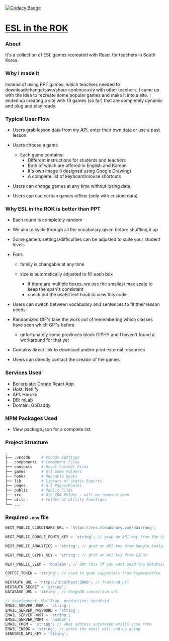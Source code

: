 [![Codacy Badge](https://api.codacy.com/project/badge/Grade/71f8e38d827942bf8c166c6dc027ac52)](https://www.codacy.com/app/dastrong/ESLintheROK-front?utm_source=github.com&utm_medium=referral&utm_content=dastrong/ESLintheROK-front&utm_campaign=Badge_Grade)

# [ESL in the ROK](https://www.eslintherok.com)

### About

It's a collection of ESL games recreated with React for teachers in South Korea.

### Why I made it

Instead of using PPT games, which teachers needed to download/change/save/share continuously with other teachers, I came up with the idea to recreate some popular games and make it into a site. I ended up creating a site with 13 games (so far) that are completely dynamic and plug and play ready.

### Typical User Flow

- Users grab lesson data from my API, enter their own data or use a past lesson

- Users choose a game

  - Each game contains:
    - Different instructions for students and teachers
    - Both of which are offered in English and Korean
    - It's own image (I designed using Google Drawing)
    - A complete list of keyboard/mouse shortcuts

- Users can change games at any time without losing data

- Users can use certain games offline (only with custom data)

### Why ESL in the ROK is better than PPT

- Each round is completely random

- We aim to cycle through all the vocabulary given before shuffling it up

- Some game's settings/difficulties can be adjusted to suite your student levels

- Font:

  - family is changable at any time

  - size is automatically adjusted to fill each box
    - if there are multiple boxes, we use the smallest max scale to keep the span's consistent
    - check out the useFitText hook to view this code

- Users can switch between vocabulary and sentences to fit their lesson needs

- Randomized GIF's take the work out of remembering which classes have seen which GIF's before

  - unfortunately some provinces block GIPHY and I haven't found a workaround for that yet

- Contains direct link to download and/or print external resources

- Users can directly contact the creator of the games

### Services Used

- Boilerplate: Create React App
- Host: Netlify
- API: Heroku
- DB: mLab
- Domain: GoDaddy

### NPM Packages Used

- View package.json for a complete list

### Project Structure

```bash
.
├── .vscode     # VSCode Settings
├── components  # Component Files
├── contexts    # React Context Files
├── games       # All Game Folders
├── hooks       # Reusable Hooks
├── lib         # Library of Static Exports
├── pages       # All Pages/Routes
├── public      # Public Files
├── src         # Old CRA Folder - will be removed soon
├── utils       # Folder of Utility Functions
└── ...
```

### Required `.env` file

```js
NEXT_PUBLIC_CLOUDINARY_URL = 'https://res.cloudinary.com/dastrong';

NEXT_PUBLIC_GOOGLE_FONTS_KEY = 'string'; // grab an API key from the Google Fonts API

NEXT_PUBLIC_ANALYTICS = 'string'; // grab an API key from Google Analytics

NEXT_PUBLIC_GIPHY_KEY = 'string'; // grab an API key from GIPHY

NEXT_PUBLIC_SEED = 'boolean'; // set this if you want seed the database or use the seed script

COFFEE_TOKEN = 'string'; // used to grab supporters from buymeacoffee

NEXTAUTH_URL = 'http://localhost:3000'; // frontend url
NEXTAUTH_SECRET = 'string';
DATABASE_URL = 'string'; // MongoDB connection url

// development: MailTrap  production: SendGrid
EMAIL_SERVER_USER = 'string';
EMAIL_SERVER_PASSWORD = 'string';
EMAIL_SERVER_HOST = 'string';
EMAIL_SERVER_PORT = 'number';
EMAIL_FROM = 'string'; // what address automated emails come from
EMAIL_INBOX = 'string'; // where the email will end up going
SENDGRID_API_KEY = 'string';
```
